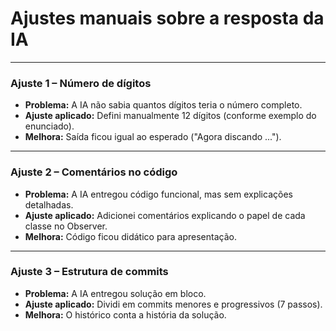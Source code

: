 # Ajustes manuais sobre a resposta da IA

---

### Ajuste 1 – Número de dígitos
- **Problema:** A IA não sabia quantos dígitos teria o número completo.
- **Ajuste aplicado:** Defini manualmente 12 dígitos (conforme exemplo do enunciado).
- **Melhora:** Saída ficou igual ao esperado ("Agora discando ...").

---

### Ajuste 2 – Comentários no código
- **Problema:** A IA entregou código funcional, mas sem explicações detalhadas.
- **Ajuste aplicado:** Adicionei comentários explicando o papel de cada classe no Observer.
- **Melhora:** Código ficou didático para apresentação.

---

### Ajuste 3 – Estrutura de commits
- **Problema:** A IA entregou solução em bloco.
- **Ajuste aplicado:** Dividi em commits menores e progressivos (7 passos).
- **Melhora:** O histórico conta a história da solução.
